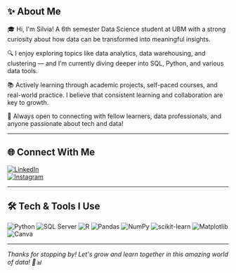 ## ✨ About Me

🎓 Hi, I'm Silvia! A 6th semester Data Science student at UBM with a strong curiosity about how data can be transformed into meaningful insights.

🔍 I enjoy exploring topics like data analytics, data warehousing, and clustering — and I’m currently diving deeper into SQL, Python, and various data tools.

📚 Actively learning through academic projects, self-paced courses, and real-world practice. I believe that consistent learning and collaboration are key to growth.

🤝 Always open to connecting with fellow learners, data professionals, and anyone passionate about tech and data!

---

## 🌐 Connect With Me

[![LinkedIn](https://img.shields.io/badge/LinkedIn-0A66C2?style=for-the-badge&logo=linkedin&logoColor=white)](https://linkedin.com/in/yourlinkedin)  
[![Instagram](https://img.shields.io/badge/Instagram-E4405F?style=for-the-badge&logo=instagram&logoColor=white)](https://instagram.com/yourinstagram)

---

## 🛠️ Tech & Tools I Use

![Python](https://img.shields.io/badge/Python-306998?style=for-the-badge&logo=python&logoColor=white)
![SQL Server](https://img.shields.io/badge/SQL%20Server-CC2927?style=for-the-badge&logo=microsoftsqlserver&logoColor=white)
![R](https://img.shields.io/badge/R-276DC3?style=for-the-badge&logo=r&logoColor=white)
![Pandas](https://img.shields.io/badge/Pandas-150458?style=for-the-badge&logo=pandas&logoColor=white)
![NumPy](https://img.shields.io/badge/Numpy-013243?style=for-the-badge&logo=numpy&logoColor=white)
![scikit-learn](https://img.shields.io/badge/Scikit--Learn-F7931E?style=for-the-badge&logo=scikit-learn&logoColor=white)
![Matplotlib](https://img.shields.io/badge/Matplotlib-3776AB?style=for-the-badge&logo=matplotlib&logoColor=white)
![Canva](https://img.shields.io/badge/Canva-00C4CC?style=for-the-badge&logo=canva&logoColor=white)

---

_Thanks for stopping by! Let's grow and learn together in this amazing world of data! 🌱📊_
